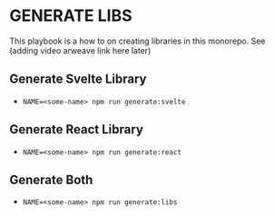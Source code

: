 # GENERATE LIBS

This playbook is a how to on creating libraries in this monorepo. See (adding video arweave link here later)

## Generate Svelte Library

- `NAME=<some-name> npm run generate:svelte`

## Generate React Library

- `NAME=<some-name> npm run generate:react`

## Generate Both

- `NAME=<some-name> npm run generate:libs`
